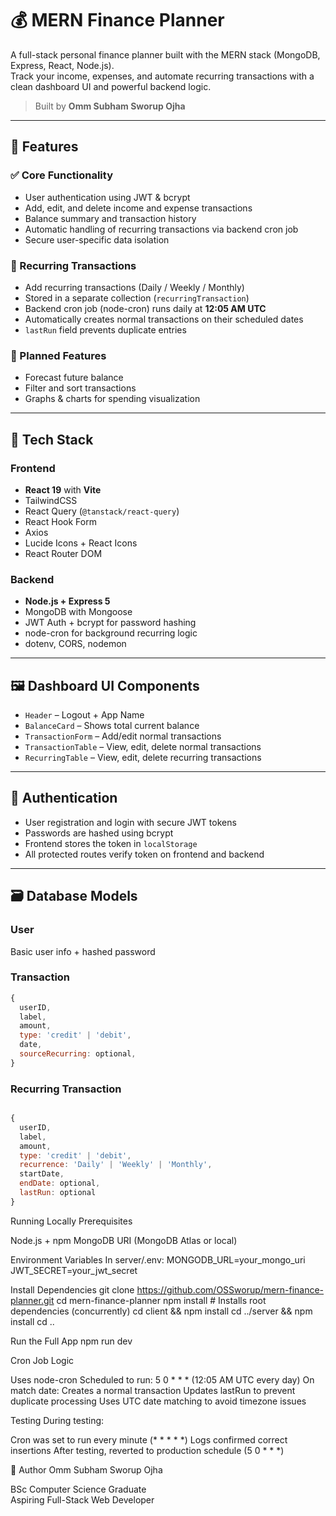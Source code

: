 # 💰 MERN Finance Planner

A full-stack personal finance planner built with the MERN stack (MongoDB, Express, React, Node.js).  
Track your income, expenses, and automate recurring transactions with a clean dashboard UI and powerful backend logic.

> Built by **Omm Subham Sworup Ojha**

---

## 🚀 Features

### ✅ Core Functionality
- User authentication using JWT & bcrypt
- Add, edit, and delete income and expense transactions
- Balance summary and transaction history
- Automatic handling of recurring transactions via backend cron job
- Secure user-specific data isolation

### 🔁 Recurring Transactions
- Add recurring transactions (Daily / Weekly / Monthly)
- Stored in a separate collection (`recurringTransaction`)
- Backend cron job (node-cron) runs daily at **12:05 AM UTC**
- Automatically creates normal transactions on their scheduled dates
- `lastRun` field prevents duplicate entries

### 🧠 Planned Features
- Forecast future balance
- Filter and sort transactions
- Graphs & charts for spending visualization

---

## 🧱 Tech Stack

### Frontend
- **React 19** with **Vite**
- TailwindCSS
- React Query (`@tanstack/react-query`)
- React Hook Form
- Axios
- Lucide Icons + React Icons
- React Router DOM

### Backend
- **Node.js + Express 5**
- MongoDB with Mongoose
- JWT Auth + bcrypt for password hashing
- node-cron for background recurring logic
- dotenv, CORS, nodemon

---

## 🖼 Dashboard UI Components

- `Header` – Logout + App Name
- `BalanceCard` – Shows total current balance
- `TransactionForm` – Add/edit normal transactions
- `TransactionTable` – View, edit, delete normal transactions
- `RecurringTable` – View, edit, delete recurring transactions

---

## 🔐 Authentication

- User registration and login with secure JWT tokens
- Passwords are hashed using bcrypt
- Frontend stores the token in `localStorage`
- All protected routes verify token on frontend and backend

---

## 🗃 Database Models

### User
Basic user info + hashed password

### Transaction
```js
{
  userID,
  label,
  amount,
  type: 'credit' | 'debit',
  date,
  sourceRecurring: optional,
}

```
### Recurring Transaction

```js

{
  userID,
  label,
  amount,
  type: 'credit' | 'debit',
  recurrence: 'Daily' | 'Weekly' | 'Monthly',
  startDate,
  endDate: optional,
  lastRun: optional
}
```

Running Locally
Prerequisites

Node.js + npm
MongoDB URI (MongoDB Atlas or local)

Environment Variables
In server/.env:
MONGODB_URL=your_mongo_uri
JWT_SECRET=your_jwt_secret

Install Dependencies
git clone https://github.com/OSSworup/mern-finance-planner.git
cd mern-finance-planner
npm install           # Installs root dependencies (concurrently)
cd client && npm install
cd ../server && npm install
cd ..

Run the Full App
npm run dev

Cron Job Logic

Uses node-cron
Scheduled to run: 5 0 * * * (12:05 AM UTC every day)
On match date:
Creates a normal transaction
Updates lastRun to prevent duplicate processing
Uses UTC date matching to avoid timezone issues



Testing
During testing:

Cron was set to run every minute (* * * * *)
Logs confirmed correct insertions
After testing, reverted to production schedule (5 0 * * *)

👤 Author
Omm Subham Sworup Ojha  

BSc Computer Science Graduate  
Aspiring Full-Stack Web Developer
